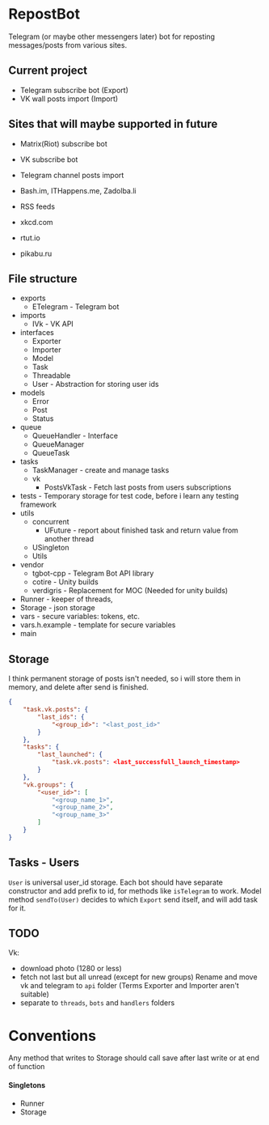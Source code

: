 # RepostBot

Telegram (or maybe other messengers later) bot for reposting messages/posts from various sites.


## Current project

- Telegram subscribe bot (Export)
- VK wall posts import (Import)


## Sites that will maybe supported in future

- Matrix(Riot) subscribe bot
- VK subscribe bot

- Telegram channel posts import
- Bash.im, ITHappens.me, Zadolba.li
- RSS feeds
- xkcd.com
- rtut.io
- pikabu.ru


## File structure
- exports
  - ETelegram - Telegram bot
- imports
  - IVk - VK API
- interfaces
  - Exporter
  - Importer
  - Model
  - Task
  - Threadable
  - User - Abstraction for storing user ids
- models
  - Error
  - Post
  - Status
- queue
  - QueueHandler - Interface
  - QueueManager
  - QueueTask
- tasks
  - TaskManager - create and manage tasks
  - vk
    - PostsVkTask - Fetch last posts from users subscriptions
- tests - Temporary storage for test code, before i learn any testing framework
- utils
  - concurrent
    - UFuture - report about finished task and return value from another thread
  - USingleton
  - Utils
- vendor
  - tgbot-cpp - Telegram Bot API library
  - cotire - Unity builds
  - verdigris - Replacement for MOC (Needed for unity builds)
- Runner - keeper of threads,
- Storage - json storage
- vars - secure variables: tokens, etc.
- vars.h.example - template for secure variables
- main


## Storage

I think permanent storage of posts isn't needed, so i will store them in memory, and delete after send is finished.

```json
{
    "task.vk.posts": {
        "last_ids": {
            "<group_id>": "<last_post_id>"
        }
    },
    "tasks": {
        "last_launched": {
            "task.vk.posts": <last_successfull_launch_timestamp>
        }
    },
    "vk.groups": {
        "<user_id>": [
            "<group_name_1>",
            "<group_name_2>",
            "<group_name_3>"
        ]
    }
}
```


## Tasks - Users

`User` is universal user_id storage. Each bot should have separate constructor and add prefix to id, for methods like `isTelegram` to work. Model method `sendTo(User)` decides to which `Export` send itself, and will add task for it.


## TODO

Vk:
  - download photo (1280 or less)
  - fetch not last but all unread (except for new groups)
Rename and move vk and telegram to `api` folder (Terms Exporter and Importer aren't suitable)
  - separate to `threads`, `bots` and `handlers` folders


# Conventions

Any method that writes to Storage should call save after last write or at end of function


#### Singletons

- Runner
- Storage
